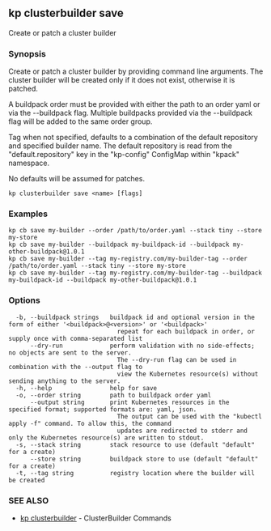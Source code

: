 ## kp clusterbuilder save

Create or patch a cluster builder

### Synopsis

Create or patch a cluster builder by providing command line arguments.
The cluster builder will be created only if it does not exist, otherwise it is patched.

A buildpack order must be provided with either the path to an order yaml or via the --buildpack flag.
Multiple buildpacks provided via the --buildpack flag will be added to the same order group. 

Tag when not specified, defaults to a combination of the default repository and specified builder name.
The default repository is read from the "default.repository" key in the "kp-config" ConfigMap within "kpack" namespace.

No defaults will be assumed for patches.


```
kp clusterbuilder save <name> [flags]
```

### Examples

```
kp cb save my-builder --order /path/to/order.yaml --stack tiny --store my-store
kp cb save my-builder --buildpack my-buildpack-id --buildpack my-other-buildpack@1.0.1
kp cb save my-builder --tag my-registry.com/my-builder-tag --order /path/to/order.yaml --stack tiny --store my-store
kp cb save my-builder --tag my-registry.com/my-builder-tag --buildpack my-buildpack-id --buildpack my-other-buildpack@1.0.1
```

### Options

```
  -b, --buildpack strings   buildpack id and optional version in the form of either '<buildpack>@<version>' or '<buildpack>'
                              repeat for each buildpack in order, or supply once with comma-separated list
      --dry-run             perform validation with no side-effects; no objects are sent to the server.
                              The --dry-run flag can be used in combination with the --output flag to
                              view the Kubernetes resource(s) without sending anything to the server.
  -h, --help                help for save
  -o, --order string        path to buildpack order yaml
      --output string       print Kubernetes resources in the specified format; supported formats are: yaml, json.
                              The output can be used with the "kubectl apply -f" command. To allow this, the command 
                              updates are redirected to stderr and only the Kubernetes resource(s) are written to stdout.
  -s, --stack string        stack resource to use (default "default" for a create)
      --store string        buildpack store to use (default "default" for a create)
  -t, --tag string          registry location where the builder will be created
```

### SEE ALSO

* [kp clusterbuilder](kp_clusterbuilder.md)	 - ClusterBuilder Commands

